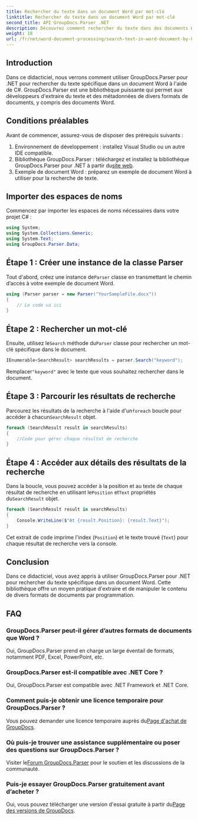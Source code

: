 ```yaml
---
title: Rechercher du texte dans un document Word par mot-clé
linktitle: Rechercher du texte dans un document Word par mot-clé
second_title: API GroupDocs.Parser .NET
description: Découvrez comment rechercher du texte dans des documents Word à l'aide de GroupDocs.Parser pour .NET. Extrayez efficacement des mots-clés spécifiques.
weight: 18
url: /fr/net/word-document-processing/search-text-in-word-document-by-keyword/
---
```

## Introduction
Dans ce didacticiel, nous verrons comment utiliser GroupDocs.Parser pour .NET pour rechercher du texte spécifique dans un document Word à l'aide de C#. GroupDocs.Parser est une bibliothèque puissante qui permet aux développeurs d'extraire du texte et des métadonnées de divers formats de documents, y compris des documents Word.
## Conditions préalables
Avant de commencer, assurez-vous de disposer des prérequis suivants :
1. Environnement de développement : installez Visual Studio ou un autre IDE compatible.
2.  Bibliothèque GroupDocs.Parser : téléchargez et installez la bibliothèque GroupDocs.Parser pour .NET à partir du[site web](https://releases.groupdocs.com/parser/net/).
3. Exemple de document Word : préparez un exemple de document Word à utiliser pour la recherche de texte.

## Importer des espaces de noms
Commencez par importer les espaces de noms nécessaires dans votre projet C# :
```csharp
using System;
using System.Collections.Generic;
using System.Text;
using GroupDocs.Parser.Data;
```
## Étape 1 : Créer une instance de la classe Parser
 Tout d'abord, créez une instance de`Parser` classe en transmettant le chemin d’accès à votre exemple de document Word.
```csharp
using (Parser parser = new Parser("YourSampleFile.docx"))
{
    // Le code va ici
}
```
## Étape 2 : Rechercher un mot-clé
 Ensuite, utilisez le`Search` méthode du`Parser` classe pour rechercher un mot-clé spécifique dans le document.
```csharp
IEnumerable<SearchResult> searchResults = parser.Search("keyword");
```
 Remplacer`"keyword"` avec le texte que vous souhaitez rechercher dans le document.
## Étape 3 : Parcourir les résultats de recherche
 Parcourez les résultats de la recherche à l'aide d'un`foreach` boucle pour accéder à chacun`SearchResult` objet.
```csharp
foreach (SearchResult result in searchResults)
{
    //Code pour gérer chaque résultat de recherche
}
```
## Étape 4 : Accéder aux détails des résultats de la recherche
 Dans la boucle, vous pouvez accéder à la position et au texte de chaque résultat de recherche en utilisant le`Position` et`Text` propriétés du`SearchResult` objet.
```csharp
foreach (SearchResult result in searchResults)
{
    Console.WriteLine($"At {result.Position}: {result.Text}");
}
```
Cet extrait de code imprime l'index (`Position`) et le texte trouvé (`Text`) pour chaque résultat de recherche vers la console.

## Conclusion
Dans ce didacticiel, vous avez appris à utiliser GroupDocs.Parser pour .NET pour rechercher du texte spécifique dans un document Word. Cette bibliothèque offre un moyen pratique d'extraire et de manipuler le contenu de divers formats de documents par programmation.

## FAQ
### GroupDocs.Parser peut-il gérer d’autres formats de documents que Word ?
Oui, GroupDocs.Parser prend en charge un large éventail de formats, notamment PDF, Excel, PowerPoint, etc.
### GroupDocs.Parser est-il compatible avec .NET Core ?
Oui, GroupDocs.Parser est compatible avec .NET Framework et .NET Core.
### Comment puis-je obtenir une licence temporaire pour GroupDocs.Parser ?
 Vous pouvez demander une licence temporaire auprès du[Page d'achat de GroupDocs](https://purchase.groupdocs.com/temporary-license/).
### Où puis-je trouver une assistance supplémentaire ou poser des questions sur GroupDocs.Parser ?
 Visiter le[Forum GroupDocs.Parser](https://forum.groupdocs.com/c/parser/17) pour le soutien et les discussions de la communauté.
### Puis-je essayer GroupDocs.Parser gratuitement avant d’acheter ?
 Oui, vous pouvez télécharger une version d'essai gratuite à partir du[Page des versions de GroupDocs](https://releases.groupdocs.com/).